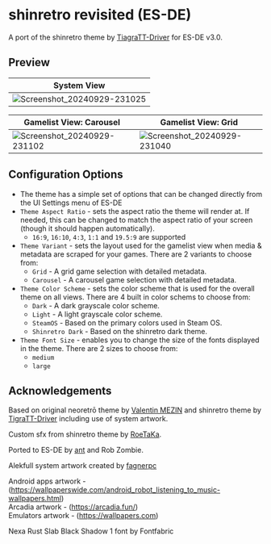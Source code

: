 # shinretro revisited (ES-DE)
A port of the shinretro theme by [TiagraTT-Driver](https://github.com/TigraTT-Driver/shinretro) for ES-DE v3.0.

## **Preview**

| System View |
|----|
| ![Screenshot_20240929-231025](https://github.com/user-attachments/assets/b91d7082-3049-4320-9b85-36a7231f98ea) | 

| Gamelist View: Carousel | Gamelist View: Grid |
|----|----|
| ![Screenshot_20240929-231102](https://github.com/user-attachments/assets/2662c9d9-82d5-484c-8f12-60e2e77a6be5) | ![Screenshot_20240929-231040](https://github.com/user-attachments/assets/28cb13e5-76df-4b8c-ae94-fbf213ce3715) |

## **Configuration Options**

- The theme has a simple set of options that can be changed directly from the UI Settings menu of ES-DE 
- `Theme Aspect Ratio` - sets the aspect ratio the theme will render at. If needed, this can be changed to match the aspect ratio of your screen (though it should happen automatically).
   - `16:9`, `16:10`, `4:3`, `1:1` and `19.5:9` are supported
- `Theme Variant` - sets the layout used for the gamelist view when media & metadata are scraped for your games.  There are 2 variants to choose from:
   - `Grid` - A grid game selection with detailed metadata.
   - `Carousel` - A carousel game selection with detailed metadata.
- `Theme Color Scheme` - sets the color scheme that is used for the overall theme on all views.  There are 4 built in color schems to choose from:
   - `Dark` - A dark grayscale color scheme.
   - `Light` - A light grayscale color scheme.
   - `SteamOS` - Based on the primary colors used in Steam OS.
   - `Shinretro Dark` - Based on the shinretro dark theme.
- `Theme Font Size` - enables you to change the size of the fonts displayed in the theme. There are 2 sizes to choose from:
   - `medium`
   - `large`
 
## **Acknowledgements**

Based on original neoretrō theme by [Valentin MEZIN](https://github.com/valsou) and shinretro theme by [TigraTT-Driver](https://github.com/TigraTT-Driver) including use of system artwork.  

Custom sfx from shinretro theme by [RoeTaKa](https://www.youtube.com/channel/UCAbHcM41hzH9lku_3XqFYZg).  

Ported to ES-DE by [ant](https://github.com/anthonycaccese) and Rob Zombie.

Alekfull system artwork created by [fagnerpc](https://github.com/fagnerpc)

Android apps artwork - (https://wallpaperswide.com/android_robot_listening_to_music-wallpapers.html)  
Arcadia artwork - (https://arcadia.fun/)  
Emulators artwork - (https://wallpapers.com)  

Nexa Rust Slab Black Shadow 1 font by Fontfabric

